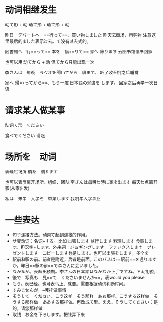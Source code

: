 # 动词相继发生


动て形 + 动
动て形 + 动て形 + 动


昨日　デパートへ　==行って==、買い物しました
昨天去商场，再购物
注意这里最后的ました表示过去。て没有过去式的。

図書館へ　行==って== 本を　借==りて==   家へ 帰ります
去图书馆借书回家

也可以用   动てから + 动
但てから只能出现一次

李さんは　毎晩　ラジオを聞いてから　寝ます。
听了收音机之后睡觉

家へ 帰==ってから==、もう一度 日本語の勉強を します。
回家之后再学一次日语

# 请求某人做某事
动词て形　ください

食べでください
请吃

# 场所を　动词
表经过场所
橋を　渡ります

也可以表示离开场所、组织、团队
李さんは毎朝七時に家を出ます
每天七点离开家(从家出发)

私は　来年　大学を　卒業します
我明年大学毕业


# 一些表达
- 句子连接方法。动词て起到连接的作用。
- サ变动词：名词+する。比如  出張します   旅行します   料理します    食事します。即汉字+します。外来词：ジョギングします　ファックスします　プレゼントします　コピーします也是します。也可以出張をします，多个を
- 駅前和駅の前。前者是附近，后者是前面。このバスは==駅前==を通りますか。昨日==駅の前==で森さんに会いました。
- なかなか。表超出预期。李さんの日本語はなかなか上手ですね。不太礼貌。
- 後で　写真も　見==て　くださいませんか==。表would you please
- もう。表已经。也可表马上、就要。需要根据动词判断时间。
- すみませんが，~拜托做事情
- そうして　ください。こう这样　そう那样　ああ那样。こうする这样做　そうする那样做　ああする那样做。再改成て型。ええ、そうしてください：是的，请您那样做
- 取钱：お金を下ろします。把钱弄下来